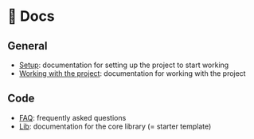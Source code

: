 # 📖 Docs

## General

- [Setup](setup.md): documentation for setting up the project to start working
- [Working with the project](working-with-the-project.md): documentation for working with the project

## Code

- [FAQ](faq.md): frequently asked questions
- [Lib](lib.md): documentation for the core library (= starter template)